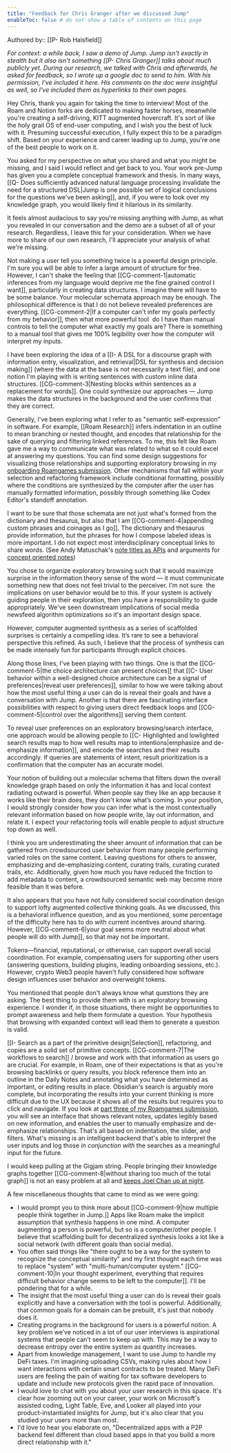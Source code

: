 ```yaml
---
title: "Feedback for Chris Granger after we discussed Jump"
enableToc: false # do not show a table of contents on this page
---
```

Authored by:: [[P- Rob Haisfield]]

*For context: a while back, I saw a demo of Jump. Jump isn't exactly in stealth but it also isn't something [[P- Chris Granger]] talks about much publicly yet. During our research, we talked with Chris and afterwards, he asked for feedback, so I wrote up a google doc to send to him. With his permission, I've included it here. His comments on the doc were insightful as well, so I've included them as hyperlinks to their own pages.*

Hey Chris, thank you again for taking the time to interview! Most of the Roam and Notion forks are dedicated to making faster horses, meanwhile you're creating a self-driving, KITT augmented hovercraft. It's sort of like the holy grail OS of end-user computing, and I wish you the best of luck with it. Presuming successful execution, I fully expect this to be a paradigm shift. Based on your experience and career leading up to Jump, you're one of the best people to work on it.

You asked for my perspective on what you shared and what you might be missing, and I said I would reflect and get back to you. Your work pre-Jump has given you a complete conceptual framework and thesis. In many ways, [[Q- Does sufficiently advanced natural language processing invalidate the need for a structured DSL|Jump is one possible set of logical conclusions for the questions we've been asking]], and, if you were to look over my knowledge graph, you would likely find it hilarious in its similarity.

It feels almost audacious to say you're missing anything with Jump, as what you revealed in our conversation and the demo are a subset of all of your research. Regardless, I leave this for your consideration. When we have more to share of our own research, I'll appreciate your analysis of what we're missing.

Not making a user tell you something twice is a powerful design principle. I'm sure you will be able to infer a large amount of structure for free. However, I can't shake the feeling that [[CG-comment-1|automatic inferences from my language would deprive me the fine grained control I want]], particularly in creating data structures. I imagine there will have to be some balance. Your molecular schemata approach may be enough. The philosophical difference is that I do not believe revealed preferences are everything. [[CG-comment-2|If a computer can't infer my goals perfectly from my behavior]], then what more powerful tool  do I have than manual controls to tell the computer what exactly my goals are? There is something to a manual tool that gives me 100% legibility over how the computer will interpret my inputs.

I have been exploring the idea of a [[I- A DSL for a discourse graph with information entry, visualization, and retrieval|DSL for synthesis and decision making]] (where the data at the base is not necessarily a text file), and one notion I'm playing with is writing sentences with custom inline data structures. [[CG-comment-3|Nesting blocks within sentences as a replacement for words]]. One could synthesize our approaches — Jump makes the data structures in the background and the user confirms that they are correct.

Generally, I've been exploring what I refer to as "semantic self-expression" in software. For example, [[Roam Research]] infers indentation in an outline to mean branching or nested thought, and encodes that relationship for the sake of querying and filtering linked references. To me, this felt like Roam gave me a way to communicate what was related to what so it could excel at answering my questions. You can find some design suggestions for visualizing those relationships and supporting exploratory browsing in my [onboarding Roamgames submission](https://www.figma.com/file/5shwLdUCHxSaPNEO7pazbe/Dhrumil%26Robert---RoamGames-Challenge-2?node-id=0%3A1). Other mechanisms that fall within your selection and refactoring framework include conditional formatting, possibly where the conditions are synthesized by the computer after the user has manually formatted information, possibly through something like Codex Editor's standoff annotation.

I want to be sure that those schemata are not just what's formed from the dictionary and thesaurus, but also that I am [[CG-comment-4|appending custom phrases and coinages as I go]]. The dictionary and thesaurus provide information, but the phrases for how I compose labeled ideas is more important. I do not expect most interdisciplinary conceptual links to share words. (See Andy Matuschak's [note titles as APIs](https://notes.andymatuschak.org/z3XP5GRmd9z1D2qCE7pxUvbeSVeQuMiqz9x1C) and arguments for [concept oriented notes](https://notes.andymatuschak.org/z6bci25mVUBNFdVWSrQNKr6u7AZ1jFzfTVbMF))

You chose to organize exploratory browsing such that it would maximize surprise in the information theory sense of the word — it must communicate something new that does not feel trivial to the perceiver. I'm not sure  the implications on user behavior would be to this. If your system is actively guiding people in their exploration, then you have a responsibility to guide appropriately. We've seen downstream implications of social media newsfeed algorithm optimizations so it's an important design space.

However, computer augmented synthesis as a series of scaffolded surprises is certainly a compelling idea. It’s rare to see a behavioral perspective this refined. As such, I believe that the process of synthesis can be made intensely fun for participants through explicit choices.

Along those lines, I've been playing with two things. One is that the [[CG-comment-5|the choice architecture can present choices]] that [[C- User behavior within a well-designed choice architecture can be a signal of preferences|reveal user preferences]], similar to how we were talking about how the most useful thing a user can do is reveal their goals and have a conversation with Jump. Another is that there are fascinating interface possibilities with respect to giving users direct feedback loops and [[CG-comment-5|control over the algorithms]] serving them content.

To reveal user preferences on an exploratory browsing/search interface, one approach would be allowing people to [[C- Highlighted and lowlighted search results map to how well results map to intentions|emphasize and de-emphasize information]], and encode the searches and their results accordingly. If queries are statements of intent, result prioritization is a confirmation that the computer has an accurate model.

Your notion of building out a molecular schema that filters down the overall knowledge graph based on only the information it has and local context radiating outward is powerful. When people say they like an app because it works like their brain does, they don't know what’s coming. In your position, I would strongly consider how you can infer what is the most contextually relevant information based on how people write, lay out information, and relate it. I expect your refactoring tools will enable people to adjust structure top down as well.

I think you are underestimating the sheer amount of information that can be gathered from crowdsourced user behavior from many people performing varied roles on the same content. Leaving questions for others to answer, emphasizing and de-emphasizing content, curating trails, curating curated trails, etc. Additionally, given how much you have reduced the friction to add metadata to content, a crowdsourced semantic web may become more feasible than it was before.

It also appears that you have not fully considered social coordination design to support lofty augmented collective thinking goals. As we discussed, this is a behavioral influence question, and as you mentioned, some percentage of the difficulty here has to do with current incentives around sharing. However, [[CG-comment-6|your goal seems more neutral about what people will do with Jump]], so that may not be important.

Tokens—financial, reputational, or otherwise, can support overall social coordination. For example, compensating users for supporting other users (answering questions, building plugins, leading onboarding sessions, etc.). However, crypto Web3 people haven't fully considered how software design influences user behavior and overweight tokens.

You mentioned that people don't always know what questions they are asking. The best thing to provide them with is an exploratory browsing experience. I wonder if, in those situations, there might be opportunities to prompt awareness and help them formulate a question. Your hypothesis that browsing with expanded context will lead them to generate a question is valid.

[[I- Search as a part of the primitive design|Selection]], refactoring, and copies are a solid set of primitive concepts. [[CG-comment-7|The workflows to search]] / browse and work with that information as users go are crucial. For example, in Roam, one of their expectations is that as you're browsing backlinks or query results, you block reference them into an outline in the Daily Notes and annotating what you have determined as important, or editing results in place. Obsidian's search is arguably more complete, but incorporating the results into your current thinking is more difficult due to the UX because it shows all of the results but requires you to click and navigate. If you look at [part three of my Roamgames submission,](https://www.figma.com/file/5shwLdUCHxSaPNEO7pazbe/Dhrumil%26Robert---RoamGames-Challenge-2?node-id=0%3A1) you will see an interface that shows relevant notes, updates legibly based on new information, and enables the user to manually emphasize and de-emphasize relationships. That's all based on indentation, the slider, and filters. What's missing is an intelligent backend that's able to interpret the user inputs and log those _in conjunction with_ the searches as a meaningful input for the future.

I would keep pulling at the Gigjam string. People bringing their knowledge graphs together [[CG-comment-8|without sharing too much of the total graph]] is not an easy problem at all and [keeps Joel Chan up at night](https://twitter.com/JoelChan86/status/1309521782806847490?s=20&t=Y2_Y5xPm7X6NJAfkfO2_0A).

A few miscellaneous thoughts that came to mind as we were going:

-   I would prompt you to think more about [[CG-comment-9|how multiple people think together in Jump.]] Apps like Roam make the implicit assumption that synthesis happens in one mind. A computer augmenting a person is powerful, but so is a computer/other people. I believe that scaffolding built for decentralized synthesis looks a lot like a social network (with different goals than social media).
-   You often said things like "there ought to be a way for the system to recognize the conceptual similarity" and my first thought each time was to replace "system" with "multi-human/computer system." [[CG-comment-10|In your thought experiment, everything that requires difficult behavior change seems to be left to the computer]]. I'll be pondering that for a while.
-   The insight that the most useful thing a user can do is reveal their goals explicitly and have a conversation with the tool is powerful. Additionally, that common goals for a domain can be prebuilt, it's just that nobody does it.
-   Creating programs in the background for users is a powerful notion. A key problem we’ve noticed in a lot of our user interviews is aspirational systems that people can’t seem to keep up with. This may be a way to decrease entropy over the entire system as quantity increases.
-   Apart from knowledge management, I want to use Jump to handle my DeFi taxes. I'm imagining uploading CSVs, making rules about how I want interactions with certain smart contracts to be treated. Many DeFi users are feeling the pain of waiting for tax software developers to update and include new protocols given the rapid pace of innovation.
-   I would love to chat with you about your user research in this space. It's clear how zooming out on your career, your work on Microsoft's assisted coding, Light Table, Eve, and Looker all played into your product-instantiated insights for Jump, but it's also clear that you studied your users more than most.
-   I'd love to hear you elaborate on, "Decentralized apps with a P2P backend feel different than cloud based apps in that you build a more direct relationship with it."
